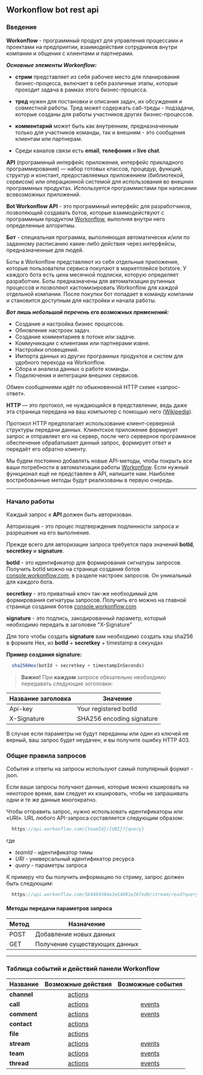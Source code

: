 ## Workonflow bot rest api ##

### Введение

**Workonflow** - программный продукт для управления процессами и проектами  на предприятии, взаимодействия сотрудников внутри компании и общения с клиентами и партнерами.

***Основные элементы Workonflow:***

- **стрим** представляет из себя рабочее место для планирования бизнес-процесса, включает в себя различные этапы, которые проходит задача в рамках этого бизнес-процесса.

- **тред** нужен для постановки и описания задач, их обсуждения и совместной работы. Тред может содержать саб-треды - подзадачи, которые созданы для работы участников других бизнес-процессов.

- **комментарий** может быть как внутренним, предназначенным только для участников команды, так и внешним - это сообщения клиентам или партнерам.

- Среди каналов связи есть **email**, **телефония** и **live chat**.

**API** (программный интерфейс приложения, интерфейс прикладного программирования) — набор готовых классов, процедур, функций, структур и констант, предоставляемых приложением (библиотекой, сервисом) или операционной системой для использования во внешних программных продуктах. Используется программистами при написании всевозможных приложений.

**Bot Workonflow API** - это программный интерфейс для разработчиков, позволяющий создавать ботов, которые  взаимодействуют с программным продуктом [Workonflow](workonflow.com), выполняя внутри него определенные алгоритмы.

**Бот** - специальная программа, выполняющая автоматически и/или по заданному расписанию какие-либо действия через интерфейсы, предназначенные для людей.

Боты в Workonflow представляют из себя отдельные приложения, которые пользователи сервиса покупают в маркетплейсе botstore. У каждого бота есть цена месячной подписки, которую определяет разработчик. Боты предназначены для автоматизации рутинных процессов и позволяют кастомизировать Workonflow для каждой отдельной компании. После покупки бот попадает в команду компании и становится доступным для настройки и начала работы.

***Вот лишь небольшой перечень его возможных применений:***

- Создание и настройка бизнес процессов.
- Обновление настроек задач.
- Создание комментариев в потоке или задаче.
- Коммуникации с клиентами или партнерами извне.
- Настройки оповещений.
- Импорта данных из других програмных продуктов и систем для удобного перехода на Workonflow.
- Сбора и анализа данных о работе команды.
- Подключения и интеграции  внешних сервисов.

Обмен сообщениями идёт по обыкновенной HTTP  схеме «запрос-ответ».

**HTTP** — это протокол, не нуждающийся в представлении, ведь даже эта страница передана на ваш компьютер с помощью него ([Wikipedia](https://ru.wikipedia.org/wiki/HTTP)).

Протокол HTTP предполагает использование клиент-серверной структуры передачи данных. Клиентское приложение формирует запрос и отправляет его на сервер, после чего серверное программное обеспечение обрабатывает данный запрос, формирует ответ и передаёт его обратно клиенту.

Мы будем постоянно добавлять новые API-методы, чтобы покрыть все ваши потребности в автоматизации работы [Workonflow](workonflow.com). Если нужный функционал ещё не представлен в API, напишите нам. Наиболее востребованные методы будут реализованы в первую очередь.

---

### Начало работы

Каждый запрос к **API** должен быть авторизован.

Авторизация - это процес подтверждения подлинности запроса и разрешение на его выполнение.

Прежде всего для авторизации запроса требуется пара значений **botId**, **secretkey** и **signature**.

**botId** - это идентификатор для формирования сигнатуры запросов. Получить botId можно на странице создания ботов [console.workonflow.com](https://console.workonflow.com), в разделе настроек запросов. Он уникальный для каждого бота.

**secretkey** - это приватный ключ так-же необходимый для формирования сигнатуры запросов. Получить его можно на главной странице создания ботов [console.workonflow.com](https://console.workonflow.com)

**signature** - это подпись, закодированный параметр, который необходимо передать в заголовке "X-Signature"

Для того чтобы создать **signature** вам необходимо создать хэш sha256 в формате Hex, из **botId** + **secretkey** + timestamp в секундах

**Пример создания signature:**
```js
  sha256Hex(botId + secretkey + timestampInSeconds)
```

> **Важно!** При **каждом** запросе обязательно необходимо передавать следующие зоголовки:

|Название заголовка| Значение |
|-----|-----|
|Api-key| Your registered botId |
|X-Signature| SHA256 encoding signature |

В случае если параметры не будут переданны или один из ключей не верный, ваш запрос будет неудачен, и вы получите ошибку HTTP 403.

### Общие правила запросов

События и ответы на запросы используют самый популярный формат - json.

Если ваши запросы получают данные, которые можно кэшировать на некоторое время, вам следует их кэшировать, чтобы не запрашивать одни и те же данные многократно.

Чтобы отправить запрос, нужно использовать идентификаторы или «URI». URL любого API-запроса составляется следующим образом:

```js
  https://api.workonflow.com/{teamId}/{URI}?{query}
```

где
- *teamId* - идентификатор тимы
- *URI* - универсальный идентификатор ресурса
- *query* - параметры запроса

К примеру что бы получить информацию по стриму, запрос должен быть следующим:

```js
  https://api.workonflow.com/5b4484384e3e54001e267ed8/stream/read?query={"streamId":"7b4484384e3454001egh7847"}
```

#### Методы передачи параметров запроса

|Метод|Назначение|
|--- |---|
|POST|Добавление новых данных|
|GET |Получение существующих данных|

-----

### Таблица событий и действий панели Workonflow

|Название| Возможные действия    |  Возможные события          |
|-----|:-----:|:------------:|
| **channel** | [actions](./request/channel.md) |              |
| **call**    | [actions](./request/call.md)    | [events](./events/call.md) |
| **comment** | [actions](./request/comment.md) | [events](./events/comment.md)|
| **contact** | [actions](./request/contact.md) |              |
| **file**    | [actions](./request/file.md)    |              |
| **stream**  | [actions](./request/stream.md)  | [events](./events/stream.md) |
| **team**    | [actions](./request/team.md)    | [events](./events/team.md)   |
| **thread**  | [actions](./request/thread.md)  | [events](./events/thread.md) |
